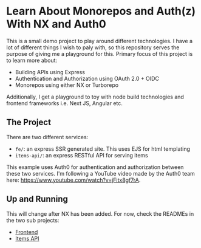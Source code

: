 # Learn About Monorepos and Auth(z) With NX and Auth0

This is a small demo project to play around different technologies. I have a lot
of different things I wish to paly with, so this repository serves the purpose
of giving me a playground for this. Primary focus of this project is to learn more
about:

- Building APIs using Express
- Authentication and Authorization using OAuth 2.0 + OIDC
- Monorepos using either NX or Turborepo

Additionally, I get a playground to toy with node build technologies and frontend frameworks
i.e. Next JS, Angular etc.

## The Project

There are two different services:

- `fe/`: an express SSR generated site. This uses EJS for html templating
- `items-api/`: an express RESTful API for serving items

This example uses Auth0 for authentication and authorization between these two services. I'm following a YouTube video
made by the Auth0 team here: <https://www.youtube.com/watch?v=jFitx8gf7rA>.

## Up and Running

This will change after NX has been added. For now, check the READMEs in the two
sub projects:

- [Frontend](services/fe/README.md)
- [Items API](services/items-api/README.md)
